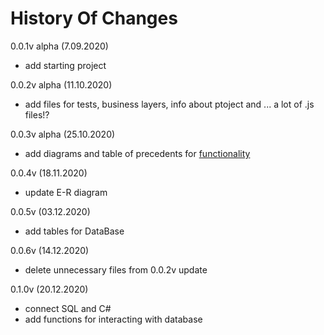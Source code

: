 # History Of Changes

0.0.1v alpha (7.09.2020)
- add starting project

0.0.2v alpha (11.10.2020)
- add files for tests, business layers, info about ptoject and ... a lot of .js files!?

0.0.3v alpha (25.10.2020)
- add diagrams and table of precedents for [functionality](https://github.com/mezidia/hotel-booking#functionality)

0.0.4v (18.11.2020)
- update E-R diagram

0.0.5v (03.12.2020)
- add tables for DataBase

0.0.6v (14.12.2020)
- delete unnecessary files from 0.0.2v update

0.1.0v (20.12.2020)
- connect SQL and C#
- add functions for interacting with database

